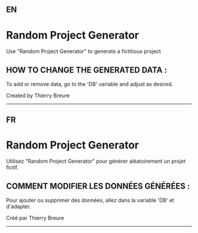<h2>EN</h2>
<h1>Random Project Generator</h1>

<p>Use "Random Project Generator" to generate a fictitious project</p>

<h2>HOW TO CHANGE THE GENERATED DATA :</h2>

<p>To add or remove data, go to the 'DB' variable and adjust as desired.</p>

<p>Created by Thierry Breure</p>
<hr>

<h2>FR</h2>
<h1>Random Project Generator</h1>

<p>Utilisez "Random Project Generator" pour générer aléatoirement un projet fictif.</p>

<h2>COMMENT MODIFIER LES DONNÉES GÉNÉRÉES :</h2>

<p>Pour ajouter ou supprimer des données, allez dans la variable 'DB' et d'adapter.</p>

<p>Créé par Thierry Breure</p>
<hr>
